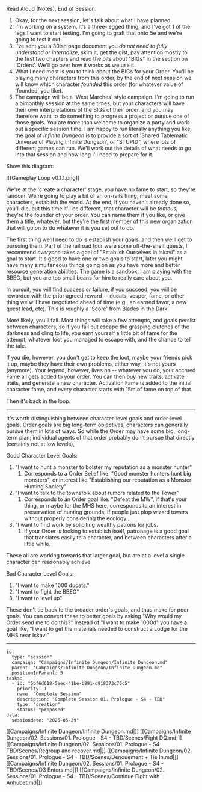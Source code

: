 
Read Aloud (Notes), End of Session.

1. Okay, for the next session, let's talk about what I have planned.
2. I'm working on a system, it's a three-legged thing, and I've got 1 of the legs I want to start testing. I'm going to graft that onto 5e and we're going to test it out.
3. I've sent you a 30ish page document you _do not need to fully understand or internalize_, skim it, get the gist, pay attention mostly to the first two chapters and read the bits about "BIGs" in the section on 'Orders'. We'll go over how it works as we use it.
4. What I need most is you to think about the BIGs for your Order. You'll be playing many characters from this order, by the end of next session we will know which character _founded_ this order (for whatever value of 'founded' you like).
5. The campaign will be a 'West Marches' style campaign. I'm going to run a bimonthly session at the same times, but your characters will have their own interpretations of the BIGs of their order, and you may therefore want to do something to progress a project or pursue one of those goals. You are more than welcome to organize a party and work out a specific session time. I am happy to run literally anything you like, the goal of _Infinite Dungeon_ is to provide a sort of 'Shared Tablematic Universe of Playing Infinite Dungeon', or "STUPID", where lots of different games can run. We'll work out the details of what needs to go into that session and how long I'll need to prepare for it.

Show this diagram:

![[Gameplay Loop v0.1.1.png]]

We're at the 'create a character' stage, you have no fame to start, so they're random. We're going to play a bit of an on-rails thing, meet some characters, establish the world. At the end, if you haven't already done so, you'll die, but this time it'll be different, that character will be _famous_, they're the founder of your order. You can name them if you like, or give them a title, whatever, but they're the first member of this new organization that will go on to do whatever it is you set out to do.

The first thing we'll need to do is establish your goals, and then we'll get to pursuing them. Part of the railroad tour were some off-the-shelf quests, I recommend _everyone_ takes a goal of "Establish Ourselves in Iskavi" as a goal to start. It's good to have one or two goals to start, later you might have many simultaneous things going on as you have more and better resource generation abilities. The game is a sandbox, I am playing with the BBEG, but you are too small beans for him to really care about you.

In pursuit, you will find success or failure, if you succeed, you will be rewarded with the prior agreed reward -- ducats, vesper, fame, or other thing we will have negotiated ahead of time (e.g., an earned favor, a new quest lead, etc). This is roughly a 'Score' from Blades in the Dark.

More likely, you'll fail. Most things will take a few attempts, and goals persist between characters, so if you fail but escape the grasping clutches of the darkness and cling to life, you earn yourself a little bit of fame for the attempt, whatever loot you managed to escape with, and the chance to tell the tale.

If you die, however, you don't get to keep the loot, maybe your friends pick it up, maybe they have their own problems, either way, it's not yours (anymore). Your legend, however, lives on -- whatever you do, your accrued Fame all gets added to your order. You can then buy new traits, activate traits, and generate a new character. Activation Fame is added to the initial character fame, and every character starts with 15m of fame on top of that.

Then it's back in the loop.

----

It's worth distinguishing between character-level goals and order-level goals. Order goals are big long-term objectives, characters can generally pursue them in lots of ways. So while the Order may have some big, long-term plan; individual agents of that order probably don't pursue that directly (certainly not at low levels), 

Good Character Level Goals:

1. "I want to hunt a monster to bolster my reputation as a monster hunter"
	1. Corresponds to a Order Belief like: "Good monster hunters hunt big monsters", or interest like "Establishing our reputation as a Monster Hunting Society"
2. "I want to talk to the townsfolk about rumors related to the Tower"
	1. Corresponds to an Order goal like: "Defeat the MW", if that's your thing, or maybe for the MHS here, corresponds to an interest in preservation of hunting grounds, if people just plop wizard towers without properly considering the ecology...
3. "I want to find work by soliciting wealthy patrons for jobs.
	1. If your Order is looking to establish itself, patronage is a good goal that translates easily to a character, and between characters after a little while.

These all are working towards that larger goal, but are at a level a single character can reasonably achieve.

Bad Character Level Goals:

1. "I want to make 1000 ducats."
2. "I want to fight the BBEG"
3. "I want to level up"

These don't tie back to the broader order's goals, and thus make for poor goals. You can convert these to better goals by asking "Why would my Order send me to do this?" Instead of "I want to make 1000d" you have a goal like, "I want to get the materials needed to construct a Lodge for the MHS near Iskavi"

----




```RpgManager4
id: 
  type: "session"
  campaign: "Campaigns/Infinite Dungeon/Infinite Dungeon.md"
  parent: "Campaigns/Infinite Dungeon/Infinite Dungeon.md"
  positionInParent: 5
tasks: 
  - id: "5bf6d618-5eec-41be-b891-d918373c76c5"
    priority: 1
    name: "Complete Session"
    description: "Complete Session 01. Prologue - S4 - TBD"
    type: "creation"
    status: "proposed"
data: 
  sessiondate: "2025-05-29"
```

[[Campaigns/Infinite Dungeon/Infinite Dungeon.md|]]
[[Campaigns/Infinite Dungeon/02. Sessions/01. Prologue - S4 - TBD/Scenes/Fight DQ.md|]]
[[Campaigns/Infinite Dungeon/02. Sessions/01. Prologue - S4 - TBD/Scenes/Regroup and recover.md|]]
[[Campaigns/Infinite Dungeon/02. Sessions/01. Prologue - S4 - TBD/Scenes/Denouement + Tie In.md|]]
[[Campaigns/Infinite Dungeon/02. Sessions/01. Prologue - S4 - TBD/Scenes/D3 Enters.md|]]
[[Campaigns/Infinite Dungeon/02. Sessions/01. Prologue - S4 - TBD/Scenes/Continue Fight with Anhubet.md|]]